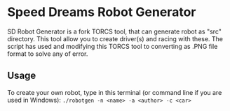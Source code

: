 # Speed Dreams Robot Generator
SD Robot Generator is a fork TORCS tool, that can generate robot as "src" directory. This tool allow you to create driver(s) and racing with these. The script has used and modifying this TORCS tool to converting as .PNG file format to solve any of error.

## Usage
To create your own robot, type in this terminal (or command line if you are used in Windows):
`./robotgen -n <name> -a <author> -c <car>`

